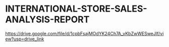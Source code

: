 # INTERNATIONAL-STORE-SALES-ANALYSIS-REPORT
https://drive.google.com/file/d/1cpbFsajMOdYK24Ch7A_vKbZwWESweJIf/view?usp=drive_link
